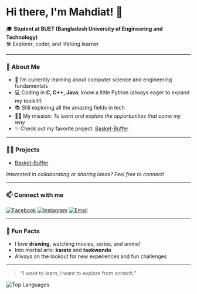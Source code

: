 # Hi there, I'm Mahdiat! 👋

🎓 **Student at BUET (Bangladesh University of Engineering and Technology)**  
🛠️ Explorer, coder, and lifelong learner

---

### 🚀 About Me

- 🌱 I’m currently learning about computer science and engineering fundamentals  
- 💻 Coding in **C, C++, Java**; know a little Python (always eager to expand my toolkit!)
- 📚 Still exploring all the amazing fields in tech  
- 🕵️‍♂️ My mission: *To learn and explore the opportunities that come my way*
- ✨ Check out my favorite project: [Basket-Buffer](https://github.com/mahdiat-t/Basket-Buffer)

---

### 🧑‍💻 Projects

- [Basket-Buffer](https://github.com/mahdiat-t/Basket-Buffer)

*Interested in collaborating or sharing ideas? Feel free to connect!*

---

### 📫 Connect with me

[![Facebook](https://img.shields.io/badge/Facebook-1877F2?style=flat&logo=facebook&logoColor=white)](https://www.facebook.com/mahdiat.tt/)
[![Instagram](https://img.shields.io/badge/Instagram-E4405F?style=flat&logo=instagram&logoColor=white)](https://www.instagram.com/mahdiat.t/)
[![Email](https://img.shields.io/badge/Email-D14836?style=flat&logo=gmail&logoColor=white)](mailto:mahdiattarannum@gmail.com)

---

### 🎨 Fun Facts

- I love **drawing**, watching movies, series, and anime!
- Into martial arts: **karate** and **taekwondo**
- Always on the lookout for new experiences and fun challenges

---

> “I want to learn, I want to explore from scratch.”

![Top Languages](https://github-readme-stats.vercel.app/api/top-langs/?username=mahdiat-t&layout=compact&theme=radical)

<!--
**mahdiat-t/mahdiat-t** is a ✨ special ✨ repository because its README.md (this file) appears on your GitHub profile.
-->
